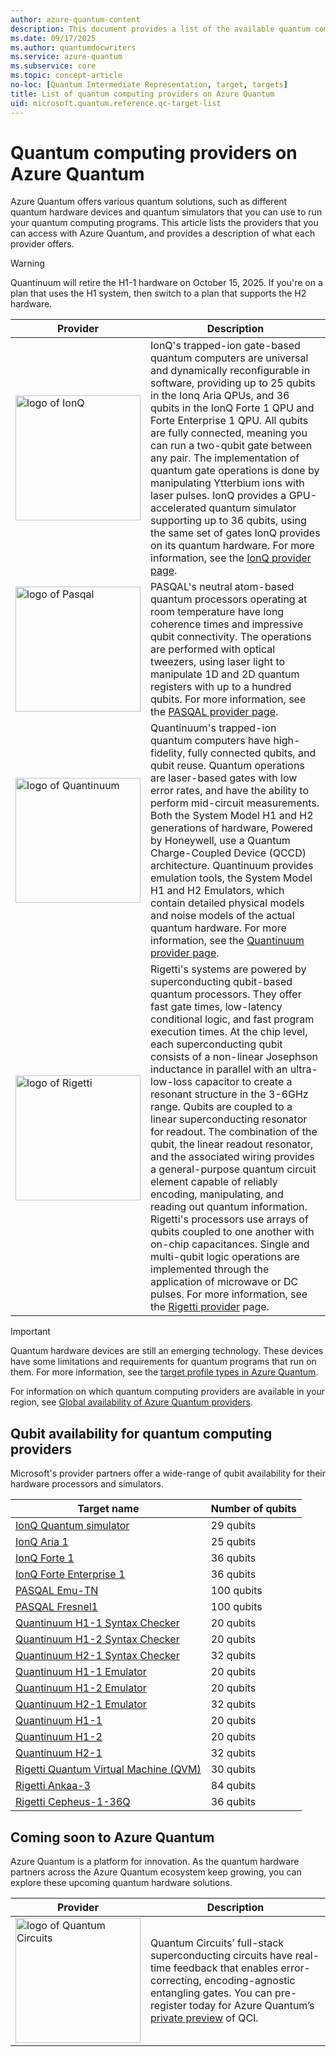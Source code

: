 ```yaml
---
author: azure-quantum-content
description: This document provides a list of the available quantum computing providers on Azure Quantum.
ms.date: 09/17/2025
ms.author: quantumdocwriters
ms.service: azure-quantum
ms.subservice: core
ms.topic: concept-article
no-loc: [Quantum Intermediate Representation, target, targets]
title: List of quantum computing providers on Azure Quantum
uid: microsoft.quantum.reference.qc-target-list
---
```


# Quantum computing providers on Azure Quantum

Azure Quantum offers various quantum solutions, such as different quantum hardware devices and quantum simulators that you can use to run your quantum computing programs. This article lists the providers that you can access with Azure Quantum, and provides a description of what each provider offers.

> [!WARNING]
> Quantinuum will retire the H1-1 hardware on October 15, 2025. If you're on a plan that uses the H1 system, then switch to a plan that supports the H2 hardware.

| Provider                                                                                                              | Description                                                                                                                                                                                                                                                                                                                                                                                                                                                                                                                                                                                                                                                                                                                                                                                                                                                                                                                                                                         |
| --------------------------------------------------------------------------------------------------------------------- | ----------------------------------------------------------------------------------------------------------------------------------------------------------------------------------------------------------------------------------------------------------------------------------------------------------------------------------------------------------------------------------------------------------------------------------------------------------------------------------------------------------------------------------------------------------------------------------------------------------------------------------------------------------------------------------------------------------------------------------------------------------------------------------------------------------------------------------------------------------------------------------------------------------------------------------------------------------------------------------- |
| <img src="~/media/logo-ionq2.png" alt="logo of IonQ" title="logo of IonQ" width="200" height="200"/>                  | IonQ's trapped-ion gate-based quantum computers are universal and dynamically reconfigurable in software, providing up to 25 qubits in the Ionq Aria QPUs, and 36 qubits in the IonQ Forte 1 QPU and Forte Enterprise 1 QPU. All qubits are fully connected, meaning you can run a two-qubit gate between any pair. The implementation of quantum gate operations is done by manipulating Ytterbium ions with laser pulses. IonQ provides a GPU-accelerated quantum simulator supporting up to 36 qubits, using the same set of gates IonQ provides on its quantum hardware. For more information, see the [IonQ provider page](xref:microsoft.quantum.providers.ionq).                                                                                                                                                                                                                                                                                                             |
| <img src="~/media/logo-pasqal.png" alt="logo of Pasqal" title="logo of Pasqal" width="200" height="200"/>             | PASQAL's neutral atom-based quantum processors operating at room temperature have long coherence times and impressive qubit connectivity. The operations are performed with optical tweezers, using laser light to manipulate 1D and 2D quantum registers with up to a hundred qubits. For more information, see the [PASQAL provider page](xref:microsoft.quantum.providers.pasqal).                                                                                                                                                                                                                                                                                                                                                                                                                                                                                                                                                                                               |
| <img src="~/media/logo-quantinuum.svg" alt="logo of Quantinuum" title="logo of Quantinuum" width="200" height="200"/> | Quantinuum's trapped-ion quantum computers have high-fidelity, fully connected qubits, and qubit reuse. Quantum operations are laser-based gates with low error rates, and have the ability to perform mid-circuit measurements. Both the System Model H1 and H2 generations of hardware, Powered by Honeywell, use a Quantum Charge-Coupled Device (QCCD) architecture. Quantinuum provides emulation tools, the System Model H1 and H2 Emulators, which contain detailed physical models and noise models of the actual quantum hardware. For more information, see the [Quantinuum provider page](xref:microsoft.quantum.providers.quantinuum).                                                                                                                                                                                                                                                                                                                                  |
| <img src="~/media/logo-rigetti.png" alt="logo of Rigetti" title="logo of Rigetti" width="200" height="200"/>          | Rigetti's systems are powered by superconducting qubit-based quantum processors. They offer fast gate times, low-latency conditional logic, and fast program execution times. At the chip level, each superconducting qubit consists of a non-linear Josephson inductance in parallel with an ultra-low-loss capacitor to create a resonant structure in the 3-6GHz range. Qubits are coupled to a linear superconducting resonator for readout. The combination of the qubit, the linear readout resonator, and the associated wiring provides a general-purpose quantum circuit element capable of reliably encoding, manipulating, and reading out quantum information. Rigetti's processors use arrays of qubits coupled to one another with on-chip capacitances. Single and multi-qubit logic operations are implemented through the application of microwave or DC pulses.  For more information, see the [Rigetti provider](xref:microsoft.quantum.providers.rigetti) page. |

> [!IMPORTANT]
> Quantum hardware devices are still an emerging technology. These devices have some limitations and requirements for quantum programs that run on them. For more information, see the [target profile types in Azure Quantum](xref:microsoft.quantum.target-profiles). 

For information on which quantum computing providers are available in your region, see [Global availability of Azure Quantum providers](xref:microsoft.quantum.provider-availability).

## Qubit availability for quantum computing providers

Microsoft's provider partners offer a wide-range of qubit availability for their hardware processors and simulators. 

| Target name                                                                                           | Number of qubits |
| ----------------------------------------------------------------------------------------------------- | ---------------- |
| [IonQ Quantum simulator](xref:microsoft.quantum.providers.ionq#quantum-simulator)                     | 29 qubits        |
| [IonQ Aria 1](xref:microsoft.quantum.providers.ionq#ionq-aria-quantum-computer)                       | 25 qubits        |
| [IonQ Forte 1](xref:microsoft.quantum.providers.ionq#ionq-forte-quantum-computer)                     | 36 qubits        |
| [IonQ Forte Enterprise 1](xref:microsoft.quantum.providers.ionq#ionq-forte-enterprise-quantum-computer) | 36 qubits        |
| [PASQAL Emu-TN](xref:microsoft.quantum.providers.pasqal#emulator)                                     | 100 qubits       |
| [PASQAL Fresnel1](xref:microsoft.quantum.providers.pasqal#fresnel1)                                   | 100 qubits       |
| [Quantinuum H1-1 Syntax Checker](xref:microsoft.quantum.providers.quantinuum#syntax-checkers)         | 20 qubits        |
| [Quantinuum H1-2 Syntax Checker](xref:microsoft.quantum.providers.quantinuum#syntax-checkers)         | 20 qubits        |
| [Quantinuum H2-1 Syntax Checker](xref:microsoft.quantum.providers.quantinuum#syntax-checkers)         | 32 qubits        |
| [Quantinuum H1-1 Emulator](xref:microsoft.quantum.providers.quantinuum#system-model-h1-emulators)     | 20 qubits        |
| [Quantinuum H1-2 Emulator](xref:microsoft.quantum.providers.quantinuum#system-model-h1-emulators)     | 20 qubits        |
| [Quantinuum H2-1 Emulator](xref:microsoft.quantum.providers.quantinuum#system-model-h2-emulator)      | 32 qubits        |
| [Quantinuum H1-1](xref:microsoft.quantum.providers.quantinuum#system-model-h1)                        | 20 qubits        |
| [Quantinuum H1-2](xref:microsoft.quantum.providers.quantinuum#system-model-h1)                        | 20 qubits        |
| [Quantinuum H2-1](xref:microsoft.quantum.providers.quantinuum#system-model-h2)                        | 32 qubits        |
| [Rigetti Quantum Virtual Machine (QVM)](xref:microsoft.quantum.providers.rigetti#simulators)          | 30 qubits        |
| [Rigetti Ankaa-3](xref:microsoft.quantum.providers.rigetti#ankaa-3)                                   | 84 qubits        |
| [Rigetti Cepheus-1-36Q](xref:microsoft.quantum.providers.rigetti#cepheus-1-36q)                       | 36 qubits        |

## Coming soon to Azure Quantum

Azure Quantum is a platform for innovation. As the quantum hardware partners across the Azure Quantum ecosystem keep growing, you can explore these upcoming quantum hardware solutions.

| Provider | Description  |
|---|---|
|<img src="~/media/logo-qci.png" alt="logo of Quantum Circuits" title="logo of Quantum Circuits" width="200" height="200"/>| Quantum Circuits’ full-stack superconducting circuits have real-time feedback that enables error-correcting, encoding-agnostic entangling gates. You can pre-register today for Azure Quantum’s [private preview](https://customervoice.microsoft.com/Pages/ResponsePage.aspx?id=v4j5cvGGr0GRqy180BHbRxm1OO5DJVRBs-fh9Rmd-nRURVRKVUJDM05WV1hDRlU2OFFZUlhUN1Q4SCQlQCN0PWcu) of QCI. |

